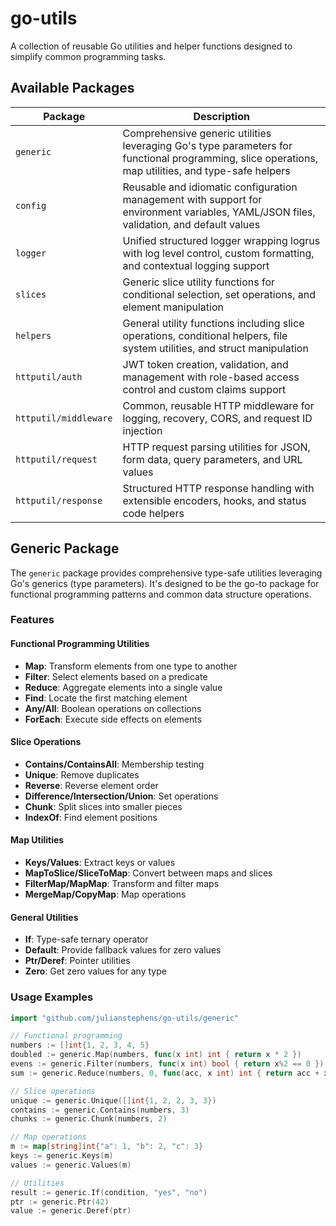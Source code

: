 # go-utils

A collection of reusable Go utilities and helper functions designed to simplify common programming tasks.

## Available Packages

| Package               | Description                                                                                                                             |
| --------------------- | --------------------------------------------------------------------------------------------------------------------------------------- |
| `generic`             | Comprehensive generic utilities leveraging Go's type parameters for functional programming, slice operations, map utilities, and type-safe helpers |
| `config`              | Reusable and idiomatic configuration management with support for environment variables, YAML/JSON files, validation, and default values |
| `logger`              | Unified structured logger wrapping logrus with log level control, custom formatting, and contextual logging support                     |
| `slices`              | Generic slice utility functions for conditional selection, set operations, and element manipulation                                     |
| `helpers`             | General utility functions including slice operations, conditional helpers, file system utilities, and struct manipulation               |
| `httputil/auth`       | JWT token creation, validation, and management with role-based access control and custom claims support                                 |
| `httputil/middleware` | Common, reusable HTTP middleware for logging, recovery, CORS, and request ID injection                                                  |
| `httputil/request`    | HTTP request parsing utilities for JSON, form data, query parameters, and URL values                                                    |
| `httputil/response`   | Structured HTTP response handling with extensible encoders, hooks, and status code helpers                                              |
## Generic Package

The `generic` package provides comprehensive type-safe utilities leveraging Go's generics (type parameters). It's designed to be the go-to package for functional programming patterns and common data structure operations.

### Features

#### Functional Programming Utilities
- **Map**: Transform elements from one type to another
- **Filter**: Select elements based on a predicate
- **Reduce**: Aggregate elements into a single value
- **Find**: Locate the first matching element
- **Any/All**: Boolean operations on collections
- **ForEach**: Execute side effects on elements

#### Slice Operations
- **Contains/ContainsAll**: Membership testing
- **Unique**: Remove duplicates
- **Reverse**: Reverse element order
- **Difference/Intersection/Union**: Set operations
- **Chunk**: Split slices into smaller pieces
- **IndexOf**: Find element positions

#### Map Utilities
- **Keys/Values**: Extract keys or values
- **MapToSlice/SliceToMap**: Convert between maps and slices
- **FilterMap/MapMap**: Transform and filter maps
- **MergeMap/CopyMap**: Map operations

#### General Utilities
- **If**: Type-safe ternary operator
- **Default**: Provide fallback values for zero values
- **Ptr/Deref**: Pointer utilities
- **Zero**: Get zero values for any type

### Usage Examples

```go
import "github.com/julianstephens/go-utils/generic"

// Functional programming
numbers := []int{1, 2, 3, 4, 5}
doubled := generic.Map(numbers, func(x int) int { return x * 2 })
evens := generic.Filter(numbers, func(x int) bool { return x%2 == 0 })
sum := generic.Reduce(numbers, 0, func(acc, x int) int { return acc + x })

// Slice operations
unique := generic.Unique([]int{1, 2, 2, 3, 3})
contains := generic.Contains(numbers, 3)
chunks := generic.Chunk(numbers, 2)

// Map operations
m := map[string]int{"a": 1, "b": 2, "c": 3}
keys := generic.Keys(m)
values := generic.Values(m)

// Utilities
result := generic.If(condition, "yes", "no")
ptr := generic.Ptr(42)
value := generic.Deref(ptr)
```

